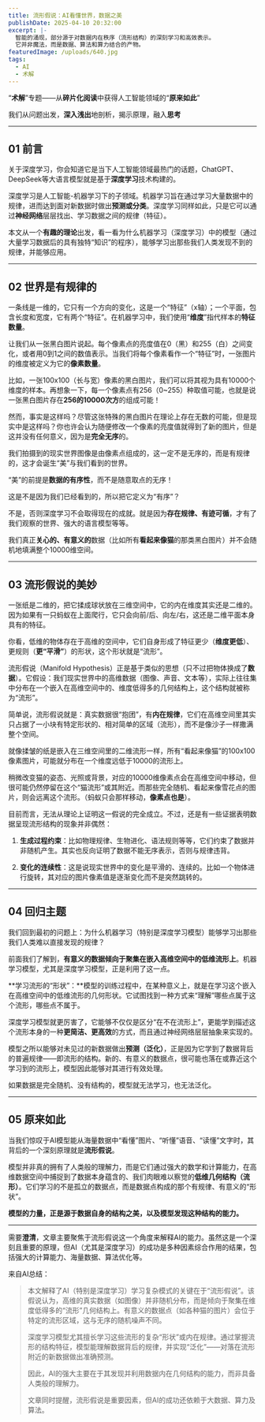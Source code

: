 ```yaml
---
title: 流形假说：AI看懂世界，数据之美
publishDate: 2025-04-10 20:32:00
excerpt: |-
  智能的涌现，部分源于对数据内在秩序（流形结构）的深刻学习和高效表示。 
  它并非魔法，而是数据、算法和算力结合的产物。
featuredImage: /uploads/640.jpg
tags:
  - AI
  - 术解
---
```

“**术解**”专题——从**碎片化阅读**中获得人工智能领域的“**原来如此**”

我们从问题出发，**深入浅出**地剖析，揭示原理，融入**思考**

---

## **01 前言**

关于深度学习，你会知道它是当下人工智能领域最热门的话题，ChatGPT、DeepSeek等大语言模型就是基于**深度学习**技术构建的。

深度学习是人工智能-机器学习下的子领域。机器学习旨在通过学习大量数据中的规律，进而达到面对新数据时做出**预测或分类**。深度学习同样如此，只是它可以通过**神经网络**层层找出、学习数据之间的规律（特征）。

本文从一个**有趣的理论**出发，看一看为什么机器学习（深度学习）中的模型（通过大量学习数据后的具有独特“知识”的程序），能够学习出那些我们人类发现不到的规律，并能够应用。

---

## **02 世界是有规律的**

一条线是一维的，它只有一个方向的变化，这是一个“特征”（x轴）；一个平面，包含长度和宽度，它有两个“特征”。在机器学习中，我们使用“**维度**”指代样本的**特征数量**。

让我们从一张黑白图片说起。每个像素点的亮度值在0（黑）和255（白）之间变化，或者用0到1之间的数值表示。当我们将每个像素看作一个“特征”时，一张图片的维度被定义为它的**像素数量**。

比如，一张100x100（长与宽）像素的黑白图片，我们可以将其视为具有10000个维度的样本。再想象一下，每一个像素点有256（0~255）种取值可能，也就是说一张黑白图片存在**256的10000次方**的组成可能！

然而，事实是这样吗？尽管这张特殊的黑白图片在理论上存在无数的可能，但是现实中是这样吗？你也许会认为随便修改一个像素的亮度值就得到了新的图片，但是这并没有任何意义，因为是**完全无序**的。

我们拍摄到的现实世界图像是由像素点组成的，这一定不是无序的，而是有规律的，这才会诞生“美”与我们看到的世界。

“美”的前提是**数据的有序性**，而不是随意取点的无序！

这是不是因为我们已经看到的，所以把它定义为“有序”？

不是，否则深度学习不会取得现在的成就。就是因为**存在规律、有迹可循**，才有了我们观察的世界、强大的语言模型等等。

我们真正**关心的、有意义的**数据（比如所有**看起来像猫**的那类黑白图片）并不会随机地填满整个10000维空间。

---


## **03 流形假说的美妙**

一张纸是二维的，把它揉成球状放在三维空间中，它的内在维度其实还是二维的。因为如果有一只蚂蚁在上面爬行，它只会向前/后、向左/右，这还是二维平面本身具有的特征。

你看，低维的物体存在于高维的空间中，它们自身形成了特征更少（**维度更低**）、更规则（**更“平滑”**）的形状，这个形状就是“流形”。

流形假说（Manifold Hypothesis）正是基于类似的思想（只不过把物体换成了**数据**）。它假设：我们现实世界中的高维数据（图像、声音、文本等），实际上往往集中分布在一个嵌入在高维空间中的、维度低得多的几何结构上，这个结构就被称为“流形”。

简单说，流形假说就是：真实数据很“抱团”，有**内在规律**，它们在高维空间里其实只占据了一小块有特定形状的、相对简单的区域（流形），而不是像沙子一样撒满整个空间。

就像揉皱的纸是嵌入在三维空间里的二维流形一样，所有“看起来像猫”的100x100像素图片，可能就分布在一个维度远低于10000的流形上。

稍微改变猫的姿态、光照或背景，对应的10000维像素点会在高维空间中移动，但很可能仍然停留在这个“猫流形”或其附近。而那些完全随机、看起来像雪花点的图片，则会远离这个流形。（蚂蚁只会那样移动，**像素点也是**）。

目前而言，无法从理论上证明这一假说的完全成立。不过，还是有一些证据表明数据呈现流形结构的现象并非偶然：

1. **生成过程约束**：比如物理规律、生物进化、语法规则等等，它们约束了数据并非随机产生。其实也反向证明了数据不能无序表示，否则与规律违背。

2. **变化的连续性**：这是说现实世界中的变化是平滑的、连续的。比如一个物体进行旋转，其对应的图片像素值是逐渐变化而不是突然跳转的。

---

## **04 回归主题**

我们回到最初的问题上：为什么机器学习（特别是深度学习模型）能够学习出那些我们人类难以直接发现的规律？

前面我们了解到，**有意义的数据倾向于聚集在嵌入高维空间中的低维流形上**。机器学习模型，尤其是深度学习模型，正是利用了这一点。

**学习流形的“形状”：**模型的训练过程中，在某种意义上，就是在学习这个嵌入在高维空间中的低维流形的几何形状。它试图找到一种方式来“理解”哪些点属于这个流形，哪些点不属于。

深度学习模型就更厉害了，它能够不仅仅是区分“在不在流形上”，更能学到描述这个流形本身的一种**更简洁、更高效**的方式，而且通过神经网络层层抽象来实现的。

模型之所以能够对未见过的新数据做出**预测（泛化）**，正是因为它学到了数据背后的普遍规律——即流形的结构。新的、有意义的数据点，很可能也落在或靠近这个学习到的流形上，模型因此能够对其进行有效处理。

如果数据是完全随机、没有结构的，模型就无法学习，也无法泛化。

---

## **05 原来如此**

当我们惊叹于AI模型能从海量数据中“看懂”图片、“听懂”语音、“读懂”文字时，其背后的一个深刻原理就是**流形假说**。

模型并非真的拥有了人类般的理解力，而是它们通过强大的数学和计算能力，在高维数据空间中捕捉到了数据本身蕴含的、我们肉眼难以察觉的**低维几何结构（流形）**。它们学习的不是孤立的数据点，而是数据点构成的那个有规律、有意义的“形状”。

**模型的力量，正是源于数据自身的结构之美，以及模型发现这种结构的能力。**

---

需要**澄清**，文章主要聚焦于流形假说这一个角度来解释AI的能力。虽然这是一个深刻且重要的原理，但AI（尤其是深度学习）的成功是多种因素综合作用的结果，包括强大的计算能力、海量数据、算法优化等。

来自AI总结：

> 本文解释了AI（特别是深度学习）学习复杂模式的关键在于“流形假说”。该假说认为，高维的真实数据（如图像）并非随机分布，而是倾向于聚集在维度低得多的“流形”几何结构上。有意义的数据点（如各种猫的图片）会位于特定的流形区域，这与无序的随机噪声不同。
>
> 深度学习模型尤其擅长学习这些流形的复杂“形状”或内在规律。通过掌握流形的结构特征，模型能理解数据背后的规律，并实现“泛化”——对落在流形附近的新数据做出准确预测。
>
> 因此，AI的强大主要在于其发现并利用数据内在几何结构的能力，而非具备人类般的理解力。
>
> 文章同时提醒，流形假说是重要因素，但AI的成功还依赖于大数据、算力及算法。
